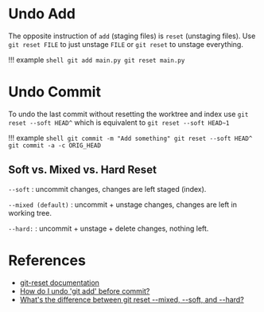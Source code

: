 # Undo Add
The opposite instruction of `add` (staging files) is `reset` (unstaging files). Use `git reset FILE` to just unstage `FILE` or `git reset` to unstage everything.

!!! example
	```shell
	git add main.py
	git reset main.py
	```

# Undo Commit
To undo the last commit without resetting the worktree and index use `git reset --soft HEAD^` which is equivalent to `git reset --soft HEAD~1`

!!! example
	```shell
	git commit -m "Add something"
	git reset --soft HEAD^
	git commit -a -c ORIG_HEAD
	```

## Soft vs. Mixed vs. Hard Reset
`--soft`
:   uncommit changes, changes are left staged (index).
 
`--mixed (default)`
:   uncommit + unstage changes, changes are left in working tree.
 
`--hard:`
:   uncommit + unstage + delete changes, nothing left.

# References
* [git-reset documentation](https://git-scm.com/docs/git-reset)
* [How do I undo 'git add' before commit?](https://stackoverflow.com/a/348234)
* [What's the difference between git reset --mixed, --soft, and --hard?](https://stackoverflow.com/a/50022436)
